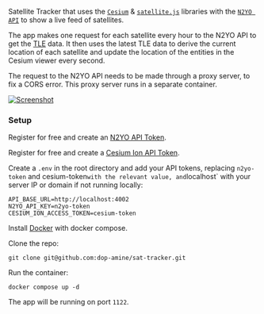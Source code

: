  Satellite Tracker that uses the [`Cesium`](https://cesium.com/) & [`satellite.js`](https://github.com/shashwatak/satellite-js) libraries with the [`N2YO API`](https://www.n2yo.com/) to show a live feed of satellites.

 The app makes one request for each satellite every hour to the N2YO API to get the [TLE](https://en.wikipedia.org/wiki/Two-line_element_set) data. It then uses the latest TLE data to derive the current location of each satellite and update the location of the entities in the Cesium viewer every second.

 The request to the N2YO API needs to be made through a proxy server, to fix a CORS error. This proxy server runs in a separate container.

[![Screenshot](https://i.imgur.com/RUZaLok.png)](https://i.imgur.com/RUZaLok.png)

### Setup

Register for free and create an [N2YO API Token](https://www.n2yo.com/login/).

Register for free and create a [Cesium Ion API Token](https://ion.cesium.com/).

Create a `.env` in the root directory and add your API tokens, replacing `n2yo-token` and cesium-token` with the relevant value, and `localhost` with your server IP or domain if not running locally:
```
API_BASE_URL=http://localhost:4002
N2YO_API_KEY=n2yo-token
CESIUM_ION_ACCESS_TOKEN=cesium-token
```

Install [Docker](https://docs.docker.com/engine/install/) with docker compose.

Clone the repo:
```
git clone git@github.com:dop-amine/sat-tracker.git
```

Run the container:
```
docker compose up -d
```

The app will be running on port `1122`.